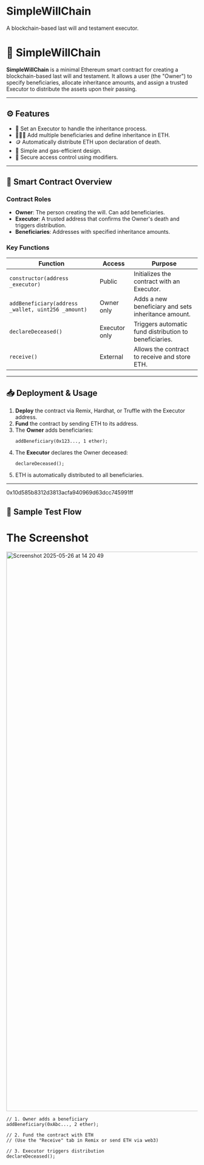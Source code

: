 # SimpleWillChain
A blockchain-based last will and testament executor.
# 📜 SimpleWillChain

**SimpleWillChain** is a minimal Ethereum smart contract for creating a blockchain-based last will and testament. It allows a user (the "Owner") to specify beneficiaries, allocate inheritance amounts, and assign a trusted Executor to distribute the assets upon their passing.

---

## ⚙️ Features

- 👤 Set an Executor to handle the inheritance process.
- 👨‍👩‍👧 Add multiple beneficiaries and define inheritance in ETH.
- 🪙 Automatically distribute ETH upon declaration of death.
- 💼 Simple and gas-efficient design.
- 🔐 Secure access control using modifiers.

---

## 🧾 Smart Contract Overview

### Contract Roles
- **Owner**: The person creating the will. Can add beneficiaries.
- **Executor**: A trusted address that confirms the Owner's death and triggers distribution.
- **Beneficiaries**: Addresses with specified inheritance amounts.

### Key Functions

| Function | Access | Purpose |
|---------|--------|---------|
| `constructor(address _executor)` | Public | Initializes the contract with an Executor. |
| `addBeneficiary(address _wallet, uint256 _amount)` | Owner only | Adds a new beneficiary and sets inheritance amount. |
| `declareDeceased()` | Executor only | Triggers automatic fund distribution to beneficiaries. |
| `receive()` | External | Allows the contract to receive and store ETH. |

---

## 📥 Deployment & Usage

1. **Deploy** the contract via Remix, Hardhat, or Truffle with the Executor address.
2. **Fund** the contract by sending ETH to its address.
3. The **Owner** adds beneficiaries:
    ```solidity
    addBeneficiary(0x123..., 1 ether);
    ```
4. The **Executor** declares the Owner deceased:
    ```solidity
    declareDeceased();
    ```
5. ETH is automatically distributed to all beneficiaries.

---
0x10d585b8312d3813acfa940969d63dcc745991ff
## 🧪 Sample Test Flow
# The Screenshot
<img width="1470" alt="Screenshot 2025-05-26 at 14 20 49" src="https://github.com/user-attachments/assets/4ba0c6c5-829c-49b7-9780-398882d4a3be" />

```solidity
// 1. Owner adds a beneficiary
addBeneficiary(0xAbc..., 2 ether);

// 2. Fund the contract with ETH
// (Use the "Receive" tab in Remix or send ETH via web3)

// 3. Executor triggers distribution
declareDeceased();




